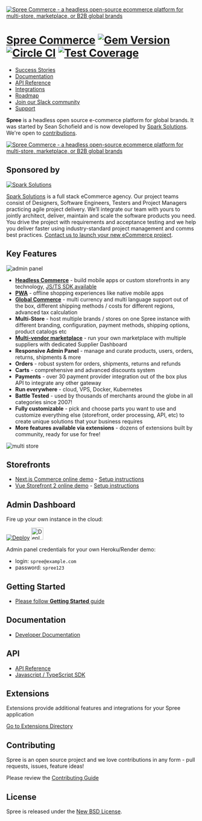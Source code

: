 <a href="https://spreecommerce.org">
   <img src="https://raw.githubusercontent.com/spree/spree-dev-docs/master/.gitbook/assets/linkedin_cover_profile-2x.png" alt="Spree Commerce - a headless open-source ecommerce platform for multi-store, marketplace, or B2B global brands" />
</a>

# [Spree Commerce](https://spreecommerce.org) [![Gem Version](https://badge.fury.io/rb/spree.svg)](https://badge.fury.io/rb/spree) [![Circle CI](https://circleci.com/gh/spree/spree.svg?style=shield)](https://circleci.com/gh/spree/spree/tree/master) [![Test Coverage](https://api.codeclimate.com/v1/badges/8277fc2bb0b1f777084f/test_coverage)](https://codeclimate.com/github/spree/spree/test_coverage)

* [Success Stories](https://spreecommerce.org/stories/)
* [Documentation](https://dev-docs.spreecommerce.org/)
* [API Reference](https://api.spreecommerce.org)
* [Integrations](https://spreecommerce.org/integrations/)
* [Roadmap](https://github.com/spree/spree/milestones?direction=asc&sort=due_date&state=open)
* [Join our Slack community](http://slack.spreecommerce.org/)
* [Support](https://spreecommerce.org/contact/)

**Spree** is a headless open source e-commerce platform for global brands. It was started by Sean Schofield and is now developed by [Spark Solutions][spark]. We're open to [contributions](https://dev-docs.spreecommerce.org/contributing).

<a href="https://dev-docs.spreecommerce.org/getting-started/headless-commerce">
   <img src="https://raw.githubusercontent.com/spree/spree-dev-docs/master/.gitbook/assets/spree_commerce_spree_api_3-2x.png" alt="Spree Commerce - a headless open-source ecommerce platform for multi-store, marketplace, or B2B global brands" />
</a>

## Sponsored by

[![Spark Solutions](http://sparksolutions.co/wp-content/uploads/2015/01/logo-ss-tr-221x100.png)][spark]

[Spark Solutions][spark] is a full stack eCommerce agency. Our project teams consist of Designers, Software Engineers, Testers and Project Managers practicing agile project delivery. We’ll integrate our team with yours to jointly architect, deliver, maintain and scale the software products you need. You drive the project with requirements and acceptance testing and we help you deliver faster using industry-standard project management and comms best practices. [Contact us to launch your new eCommerce project](https://sparksolutions.co/contact/).

## Key Features

![admin panel](https://raw.githubusercontent.com/spree/spree-dev-docs/master/.gitbook/assets/spree_commerce_home_header_2-2x-1-.png)

* **[Headless Commerce](https://spreecommerce.org/use-cases/headless-ecommerce-api/)** - build mobile apps or custom storefronts in any technology, [JS/TS SDK available](https://github.com/spree/spree-storefront-api-v2-js-sdk)
* **[PWA](https://spreecommerce.org/use-cases/spree-pwa-progressive-web-application/)** - offline shopping experiences like native mobile apps
* **[Global Commerce](https://spreecommerce.org/use-cases/international-sales-demo/)** - multi currency and multi language support out of the box, different shipping methods / costs for different regions, advanced tax calculation
* **Multi-Store** - host multiple brands / stores on one Spree instance with different branding, configuration, payment methods, shipping options, product catalogs etc
* **[Multi-vendor marketplace](https://spreecommerce.org/use-cases/multi-vendor-marketplace-demo/)** - run your own marketplace with multiple suppliers with dedicated Supplier Dashboard
* **Responsive Admin Panel** - manage and curate products, users, orders, returns, shipments & more
* **Orders** - robust system for orders, shipments, returns and refunds
* **Carts** -  comprehensive and advanced discounts system
* **Payments** - over 30 payment provider integration out of the box plus API to integrate any other gateway
* **Run everywhere** - cloud, VPS, Docker, Kubernetes
* **Battle Tested** - used by thousands of merchants around the globe in all categories since 2007!
* **Fully customizable** - pick and choose parts you want to use and customize everything else (storefront, order processing, API, etc) to create unique solutions that your business requires
* **More features available via extensions** - dozens of extensions built by community, ready for use for free!

![multi store](https://raw.githubusercontent.com/spree/spree-dev-docs/master/.gitbook/assets/mulit_store_978x2.png)

## Storefronts

* [Next.js Commerce online demo](https://spree.vercel.app/) - [Setup instructions](https://dev-docs.spreecommerce.org/storefronts/next.js-commerce)
* [Vue Storefront 2 online demo](https://vuestorefront-spree.upsidelab.io/) - [Setup instructions](https://dev-docs.spreecommerce.org/storefronts/vue-storefront)

## Admin Dashboard

Fire up your own instance in the cloud:

[![Deploy](https://www.herokucdn.com/deploy/button.svg)](https://heroku.com/deploy?template=https://github.com/spree/spree_starter) <a href="https://render.com/deploy?repo=https://github.com/spree/spree_starter/tree/main">
  <img src="https://render.com/images/deploy-to-render-button.svg" alt="Deploy to Render" height=32>
</a>

Admin panel credentials for your own Heroku/Render demo:

* login: `spree@example.com`
* password: `spree123`

## Getting Started

* [Please follow **Getting Started** guide](https://dev-docs.spreecommerce.org/getting-started/installation)

## Documentation

* [Developer Documentation](https://dev-docs.spreecommerce.org/)

## API

* [API Reference](https://api.spreecommerce.org/)
* [Javascript / TypeScript SDK](https://github.com/spree/spree-storefront-api-v2-js-sdk)

## Extensions

Extensions provide additional features and integrations for your Spree application

[Go to Extensions Directory](https://dev-docs.spreecommerce.org/extensions/extensions)

## Contributing

Spree is an open source project and we love contributions in any form - pull requests, issues, feature ideas!

Please review the [Contributing Guide](https://dev-docs.spreecommerce.org/contributing/index)

## License

Spree is released under the [New BSD License](https://github.com/spree/spree/blob/master/license.md).

[spark]:https://sparksolutions.co?utm_source=github
